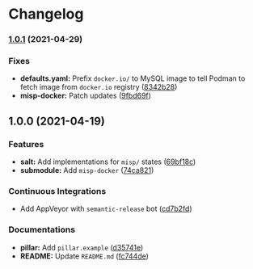 # Changelog

### [1.0.1](https://github.com/extra2000/misp-formula/compare/v1.0.0...v1.0.1) (2021-04-29)


### Fixes

* **defaults.yaml:** Prefix `docker.io/` to MySQL image to tell Podman to fetch image from `docker.io` registry ([8342b28](https://github.com/extra2000/misp-formula/commit/8342b28d2d07dc5981846d03c395d2f786e2b6b7))
* **misp-docker:** Patch updates ([9fbd69f](https://github.com/extra2000/misp-formula/commit/9fbd69fa035bc5dac6262c23efc33589b48d6b03))

## 1.0.0 (2021-04-19)


### Features

* **salt:** Add implementations for `misp/` states ([69bf18c](https://github.com/extra2000/misp-formula/commit/69bf18c326074fac06b0bdd31a77663c654afb33))
* **submodule:** Add `misp-docker` ([74ca821](https://github.com/extra2000/misp-formula/commit/74ca82148fc5c96ce9c29cf16b49ecdbe6cc81ca))


### Continuous Integrations

* Add AppVeyor with `semantic-release` bot ([cd7b2fd](https://github.com/extra2000/misp-formula/commit/cd7b2fd0af3345b276d66877a88b77f6947b5018))


### Documentations

* **pillar:** Add `pillar.example` ([d35741e](https://github.com/extra2000/misp-formula/commit/d35741ee4fa7faa92025e79f11b446bd22a4d26a))
* **README:** Update `README.md` ([fc744de](https://github.com/extra2000/misp-formula/commit/fc744dec62681bdaf6aa696cdf43fd0b68c7a812))
